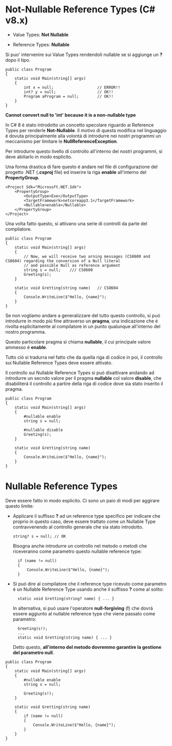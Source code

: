# Not-Nullable Reference Types (C# v8.x)

* Value Types: **Not Nullable**

* Reference Types: **Nullable**

Si puo' intervenire sui Value Types rendendoli nullable se si aggiunge un **?** dopo il tipo.

```
public class Program
{
    static void Main(string[] args)
    {
        int x = null;                   // ERROR!!
        int? y = null;                  // OK!!
        Program aProgram = null;        // OK!!
    }
}
```

**Cannot convert null to 'int' because it is a non-nullable type**


In C# 8 é stato introdotto un concetto specolare riguardo ai Reference Types per renderle **Not-Nullable**. Il motivo di questa modifica nel linguaggio é dovuta principalmente alla volontá di introdurre nei nostri programmi un meccanismo per limitare le **NullReferenceException**.

Per introdurre questo livello di controllo all'interno dei nostri programmi, si deve abiliarlo in modo esplicito.

Una forma drastica di fare questo é andare nel file di configurazione del progetto .NET (**.csproj** file) ed inserire la riga **<Nullable>enable</Nullable>** all'interno del **PropertyGroup**.

```
<Project Sdk="Microsoft.NET.Sdk">
    <PropertyGroup>
        <OutputType>Exe</OutputType>
        <TargetFramework>netcoreapp3.1</TargetFramework>
        <Nullable>enable</Nullable>
    </PropertyGroup>
</Project>
```

Una volta fatto questo, si attivano una serie di controlli da parte del compilatore.

```
public class Program
{
    static void Main(string[] args)
    {
        // Now, we will receive two arning messages (CS8600 and CS8604) regarding the conversion of a Null literal
        // and possible Null as reference argument
        string s = null;    /// CS8600
        Greeting(s);
    }

    static void Gretting(string name)   // CS8604
    {
        Console.WriteLine($"Hello, {name}");
    }
}
```

Se non vogliamo andare a generalizzare del tutto questo controllo, si puó introdurre in modo piú fine attraverso un **pragma**, una indicazione che é rivolta esplicitamente al compilatore in un punto qualunque all'interno del nostro programma.

Questo particolare pragma si chiama **nullable**, il cui principale valore ammesso é **enable**.

Tutto ció si tradurra nel fatto che da quella riga di codice in poi, il controllo sui Nullable Reference Types deve essere attivato.

Il controllo sui Nullable Reference Types si puó disattivare andando ad introdurre un secndo valore per il pragma **nullable** col valore **disable**, che disabiliterá il controllo a partire della riga di codice dove sia stato inserito il pragma.

```
public class Program
{
    static void Main(string[] args)
    {
        #nullable enable
        string s = null;

        #nullable disable
        Greeting(s);
    }

    static void Gretting(string name)
    {
        Console.WriteLine($"Hello, {name}");
    }
}
```

# Nullable Reference Types

Deve essere fatto in modo esplicito. Ci sono un paio di modi per aggirare questo limite:

* Applicare il suffisso **?** ad un reference type specifico per indicare che proprio in questo caso, deve 
  essere trattato come un Nullable Type contravvenendo al controllo generale che sia stato introdotto.
  ```
  string? s = null; // OK  
  ```

  Bisogna anche introdurre un controllo nel metodo o metodi che riceveranno come parametro questo nullable reference type:
  ```
    if (name != null)
    {
        Console.WriteLine($"Hello, {name}");
    }
  ```

* Si puó dire al compilatore che il reference type ricevuto come parametro é un Nullable Reference Type 
  usando anche il suffisso **?** come al solito:
  ```
    static void Gretting(string? name) { ... }
  ```

  In alternativa, si puó usare l'operatore **null-forgiving** (**!**) che dovrá essere aggiunto al nullable reference type che viene passato come parametro:
  ```
    Greeting(s!);
    ...
    static void Gretting(string name) { ... }
  ```

  Detto questo, **all'interno del metodo dovremmo garantire la gestione del parametro null**.

```
public class Program
{
    static void Main(string[] args)
    {
        #nullable enable
        string s = null;

        Greeting(s!);
    }

    static void Gretting(string name)
    {
        if (name != null)
        {
            Console.WriteLine($"Hello, {name}");
        }        
    }
}
```